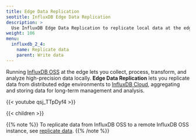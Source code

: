 ```yaml
---
title: Edge Data Replication
seotitle: InfluxDB Edge Data Replication
description: >
  Use InfluxDB Edge Data Replication to replicate local data at the edge to InfluxDB Cloud InfluxDB.
weight: 106
menu:
  influxdb_2_4:
    name: Replicate data
    parent: Write data
---
```


Running [InfluxDB OSS](/influxdb/v2.4/install/) at the edge lets you collect, 
process, transform, and analyze high-precision data locally. 
**Edge Data Replication** lets you replicate data from distributed edge 
environments to [InfluxDB Cloud](/influxdb/cloud/sign-up/), aggregating and 
storing data for long-term management and analysis.

{{< youtube qsj_TTpDyf4 >}}

{{< children >}}

{{% note %}}
To replicate data from InfluxDB OSS to a remote InfluxDB OSS instance, see
[replicate data](/influxdb/v2.4/write-data/replication/replicate-data).
{{% /note %}}